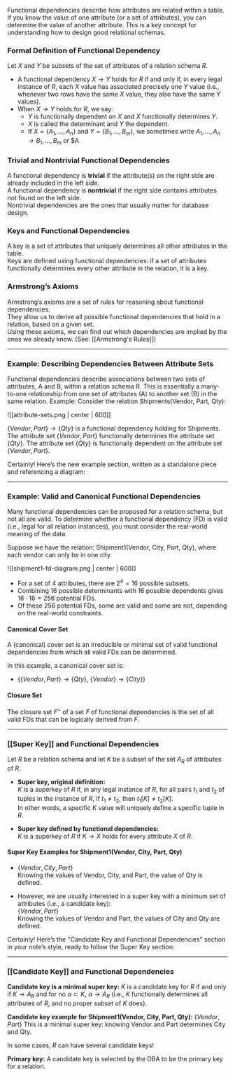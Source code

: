 Functional dependencies describe how attributes are related within a table. If you know the value of one attribute (or a set of attributes), you can determine the value of another attribute. This is a key concept for understanding how to design good relational schemas.

### Formal Definition of Functional Dependency

Let $X$ and $Y$ be subsets of the set of attributes of a relation schema $R$.

- A functional dependency $X \rightarrow Y$ holds for $R$ if and only if, in every legal instance of $R$, each $X$ value has associated precisely one $Y$ value (i.e., whenever two rows have the same $X$ value, they also have the same $Y$ values).
- When $X \rightarrow Y$ holds for $R$, we say:
    - $Y$ is functionally dependent on $X$ and $X$ functionally determines $Y$.
    - $X$ is called the determinant and $Y$ the dependent.
    - If $X = \{A_1, \ldots, A_n\}$ and $Y = \{B_1, \ldots, B_m\}$, we sometimes write $A_1, \ldots, A_n \rightarrow B_1, \ldots, B_m$ or $A

### Trivial and Nontrivial Functional Dependencies

A functional dependency is **trivial** if the attribute(s) on the right side are already included in the left side.  
A functional dependency is **nontrivial** if the right side contains attributes not found on the left side.  
Nontrivial dependencies are the ones that usually matter for database design.

### Keys and Functional Dependencies

A key is a set of attributes that uniquely determines all other attributes in the table.  
Keys are defined using functional dependencies: if a set of attributes functionally determines every other attribute in the relation, it is a key.

### Armstrong’s Axioms

Armstrong’s axioms are a set of rules for reasoning about functional dependencies.  
They allow us to derive all possible functional dependencies that hold in a relation, based on a given set.  
Using these axioms, we can find out which dependencies are implied by the ones we already know. (See: [[Armstrong's Rules]])

---
### Example: Describing Dependencies Between Attribute Sets

Functional dependencies describe associations between two sets of attributes, A and B, within a relation schema R.
This is essentially a many-to-one relationship from one set of attributes (A) to another set (B) in the same relation.
Example: Consider the relation Shipments(Vendor, Part, Qty):

![[attribute-sets.png | center | 600]]

$\{Vendor, Part\} \rightarrow \{Qty\}$ is a functional dependency holding for Shipments.
The attribute set $\{Vendor, Part\}$ functionally determines the attribute set $\{Qty\}$.
The attribute set $\{Qty\}$ is functionally dependent on the attribute set $\{Vendor, Part\}$.

Certainly! Here’s the new example section, written as a standalone piece and referencing a diagram:

---
### Example: Valid and Canonical Functional Dependencies

Many functional dependencies can be proposed for a relation schema, but not all are valid. To determine whether a functional dependency (FD) is valid (i.e., legal for all relation instances), you must consider the real-world meaning of the data.

Suppose we have the relation: Shipment1(Vendor, City, Part, Qty), where each vendor can only be in one city.

![[shipment1-fd-diagram.png | center | 600]]

- For a set of 4 attributes, there are $2^4 = 16$ possible subsets.
- Combining 16 possible determinants with 16 possible dependents gives $16 \cdot 16 = 256$ potential FDs.
- Of these 256 potential FDs, some are valid and some are not, depending on the real-world constraints.

#### Canonical Cover Set

A (canonical) cover set is an irreducible or minimal set of valid functional dependencies from which all valid FDs can be determined.

In this example, a canonical cover set is:
- $\{\{Vendor, Part\} \rightarrow \{Qty\},\ \{Vendor\} \rightarrow \{City\}\}$

#### Closure Set

The closure set $F^+$ of a set $F$ of functional dependencies is the set of all valid FDs that can be logically derived from $F$.

---
### [[Super Key]] and Functional Dependencies

Let $R$ be a relation schema and let $K$ be a subset of the set $A_R$ of attributes of $R$.

- **Super key, original definition:**  
  $K$ is a superkey of $R$ if, in any legal instance of $R$, for all pairs $t_1$ and $t_2$ of tuples in the instance of $R$, if $t_1 \neq t_2$, then $t_1[K] \neq t_2[K]$.  
  In other words, a specific $K$ value will uniquely define a specific tuple in $R$.

- **Super key defined by functional dependencies:**  
  $K$ is a superkey of $R$ if $K \rightarrow X$ holds for every attribute $X$ of $R$.

#### Super Key Examples for Shipment1(Vendor, City, Part, Qty)

- $\{Vendor, City, Part\}$  
  Knowing the values of Vendor, City, and Part, the value of Qty is defined.

- However, we are usually interested in a super key with a minimum set of attributes (i.e., a candidate key):  
  $\{Vendor, Part\}$  
  Knowing the values of Vendor and Part, the values of City and Qty are defined.

Certainly! Here’s the "Candidate Key and Functional Dependencies" section in your note’s style, ready to follow the Super Key section:

---

### [[Candidate Key]] and Functional Dependencies

**Candidate key is a minimal super key:**
$K$ is a candidate key for $R$ if and only if
$K \rightarrow A_R$ and for no $\alpha \subset K$, $\alpha \rightarrow A_R$
(i.e., $K$ functionally determines all attributes of $R$, and no proper subset of $K$ does).

**Candidate key example for Shipment1(Vendor, City, Part, Qty):**
$\{Vendor, Part\}$
This is a minimal super key: knowing Vendor and Part determines City and Qty.

In some cases, $R$ can have several candidate keys!

**Primary key:**
A candidate key is selected by the DBA to be the primary key for a relation.